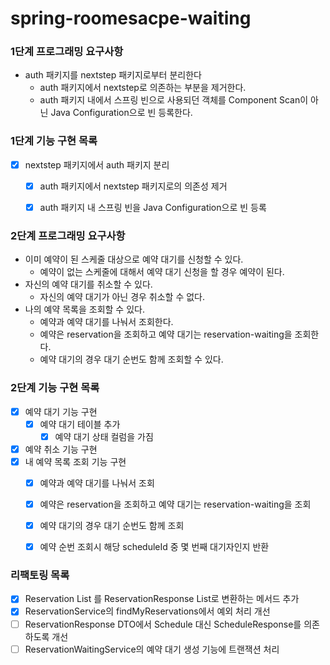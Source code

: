 # spring-roomesacpe-waiting

### 1단계 프로그래밍 요구사항
- auth 패키지를 nextstep 패키지로부터 분리한다
  - auth 패키지에서 nextstep로 의존하는 부분을 제거한다.
  - auth 패키지 내에서 스프링 빈으로 사용되던 객체를 Component Scan이 아닌 Java Configuration으로 빈 등록한다.

### 1단계 기능 구현 목록
- [x] nextstep 패키지에서 auth 패키지 분리
  - [x] auth 패키지에서 nextstep 패키지로의 의존성 제거
  - [x] auth 패키지 내 스프링 빈을 Java Configuration으로 빈 등록


### 2단계 프로그래밍 요구사항
- 이미 예약이 된 스케줄 대상으로 예약 대기를 신청할 수 있다.
  - 예약이 없는 스케줄에 대해서 예약 대기 신청을 할 경우 예약이 된다.
- 자신의 예약 대기를 취소할 수 있다.
  - 자신의 예약 대기가 아닌 경우 취소할 수 없다.
- 나의 예약 목록을 조회할 수 있다.
  - 예약과 예약 대기를 나눠서 조회한다.
  - 예약은 reservation을 조회하고 예약 대기는 reservation-waiting을 조회한다.
  - 예약 대기의 경우 대기 순번도 함께 조회할 수 있다.

### 2단계 기능 구현 목록
- [x] 예약 대기 기능 구현
  - [x] 예약 대기 테이블 추가
    - [x] 예약 대기 상태 컬럼을 가짐
- [x] 예약 취소 기능 구현
- [x] 내 예약 목록 조회 기능 구현
  - [x] 예약과 예약 대기를 나눠서 조회
  - [x] 예약은 reservation을 조회하고 예약 대기는 reservation-waiting을 조회
  - [x] 예약 대기의 경우 대기 순번도 함께 조회
  - [x] 예약 순번 조회시 해당 scheduleId 중 몇 번째 대기자인지 반환


### 리팩토링 목록
- [x] Reservation List 를 ReservationResponse List로 변환하는 메서드 추가
- [x] ReservationService의 findMyReservations에서 예외 처리 개선
- [ ] ReservationResponse DTO에서 Schedule 대신 ScheduleResponse를 의존하도록 개선
- [ ] ReservationWaitingService의 예약 대기 생성 기능에 트랜잭션 처리
